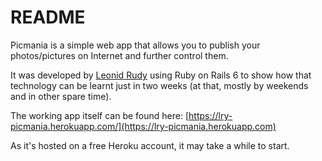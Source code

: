 # README

Picmania is a simple web app that allows you to publish your photos/pictures on Internet and further control them.

It was developed by [Leonid Rudy](http://www.flexdoc.xyz) using Ruby on Rails 6 to show how that technology can be learnt just in two weeks (at that, mostly by weekends and in other spare time).

The working app itself can be found here: [https://lry-picmania.herokuapp.com/](https://lry-picmania.herokuapp.com)

As it's hosted on a free Heroku account, it may take a while to start.